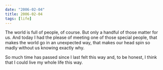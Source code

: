 ```yaml
---
date: "2006-02-04"
title: 2006-02-04
tags: [life]
---
```

The world is full of people, of course. But only a handful of those
matter for us. And today I had the please of meeting one of those
special people, that makes the world go in an unexpected way, that
makes our head spin so madly without us knowing exactly why.

So much time has passed since I last felt this way and, to be
honest, I think that I could live my whole life this way.


